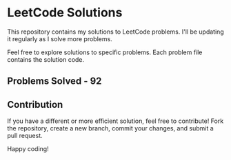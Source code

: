# LeetCode Solutions

This repository contains my solutions to LeetCode problems. I'll be updating it regularly as I solve more problems.

Feel free to explore solutions to specific problems. Each problem file contains the solution code.

## Problems Solved - 92

## Contribution

If you have a different or more efficient solution, feel free to contribute! Fork the repository, create a new branch, commit your changes, and submit a pull request.

Happy coding!